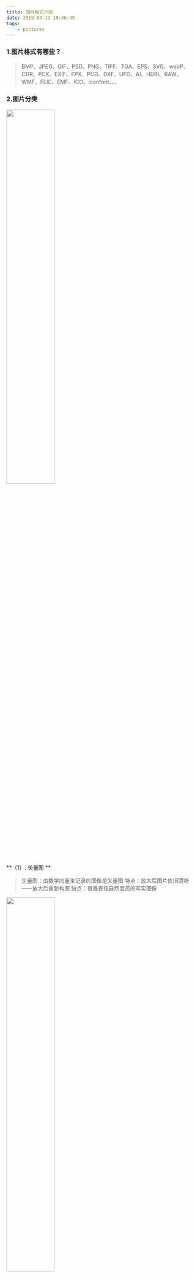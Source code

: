 ```yaml
---
title: 图片格式介绍
date: 2019-04-13 18:46:49
tags:
    - pictures
---
```



### 1.图片格式有哪些？
> BMP、JPEG、GIF、PSD、PNG、TIFF、TGA、EPS、SVG、webP、CDR、PCX、EXIF、FPX、PCD、DXF、UFO、AI、HDRI、RAW、WMF、FLIC、EMF、ICO、iconfont、、、

<!-- more -->

### 2.图片分类
<img src="./pictures/%E5%9B%BE%E7%89%87%E5%88%86%E7%B1%BB.png" width = "50%" />


**（1）. 矢量图 **
> 矢量图：由数学向量来记录的图像是矢量图
> 特点：放大后图片依旧清晰——放大后重新构图
> 缺点：很难表现自然度高的写实图像


<img src="./pictures/%E7%9F%A2%E9%87%8F%E5%9B%BE.png" width = "50%" />



**（2）. 位图(Bitmap)**
位图的构成原理 + 有损压缩/无损压缩
> 位图：由一系列像素点组成的图像是位图，位图也称为点阵图
> 特点：
>(1)、放大会看到像素点，呈现锯齿状——放大后单位面积的像素点减少
>(2)、dpi决定图像的清晰度
>(3)、RGB彩色图像——色彩丰富

 
 
<img src="./pictures/%E4%BD%8D%E5%9B%BE.png" width = "50%" />


**两者差别**

   类型     | 位图            | 矢量图
---------------|-------------|---------
构图方式    | 像素点          | 向量
色彩       | 色彩丰富         | 色彩变化少
失真       | 放大、缩小易失真  | 不失真，良好的缩放性
大小       |  大(面积越大,色彩越丰富,越大)           | 小
分类       |  bpm、jpg、gif、psd、png、... | wmf、ai、EPS、SVG、cdr、emf、dxf、...


**位图不同格式的区别 —— 有损压缩、无损压缩**
`
不同格式的图像在记录这些数据时的方式不一样，涉及到有损压缩和无损压缩的区别
`

**（3）.有损压缩**
> 概念：并不完全真是的记录图像上每个像素点的数据信息，去掉那些图像上会被人眼忽略的细节，然后使用附近的颜色通过渐变或其他形式进行填充。
> 
> 特点：能大大降低图像信息的数据量，又不会影响图像的还原效果
> 
> 格式：jpg


**（4）.无损压缩**
> 概念：真实的记录图像上每个像素点的数据信息，为了压缩图像文件的大小会采用一些特殊的算法
> 
> 压缩原理：先判断图像上哪些区域的颜色是相同的，哪些是不同的然后把这些相同的数据信息进行压缩记录，（例如一片蓝色的天空只需要记录起点和终点的位置就可以了），而把不同的数据另外保存（例如天空上的白云和渐变等数据）
> 
> 格式：
> 1、PNG（对图像上所有出现的颜色进行索引，我们把这些颜色成为索引色，PNG8(索引256色)、PNG24(真彩16.7million色)、PNG32(真彩16.7million色)）
> 2、GIF，索引256色，支持动画


### 3.常用格式介绍

介绍 png、jpg、psd、svg、webp、iconfont

**png —— 主要特性是半透明**

png压缩的原理

```
1、压缩比高于GIF，支持图像透明，无损压缩，质量高
2、可以利用Alpha通道调节图像的透明度(实验)
3、逐次逼近显示，先用低分辨率显示图像，然后逐步提高它的分辨率
4、透明性，用来创建一些有特色的图像
5、流式读/写性能，允许连续读出和写入图像数据
6、PNG的开发目标是改善并取代GIF,PNG 8除了不支持动画外，PNG8有GIF所有的特点，但是比GIF更加具有优势的是它支持alpha透明和更优的压缩（GIF仅支持索引透明）
7、占内存大
8、能在保证不失真的情况下尽可能压缩图像文件的大小
9、对于需要高保真的较复杂的图像，PNG虽然能无损压缩，但图片文件较大，不适合应用在web页面上
10、颜色数越少，文件体积越小
```

**jpg**
```
1、应用最广泛
2、有损压缩
3、将不易被人眼察觉的图像颜色删除
4、较大的压缩比(可达到2:1甚至40:1)
5、尺寸较小，下载速度快，但不支持透明
6、位图，由像素构成，放大变虚
7、JPEG图像存储格式既满足了人眼对色彩和分辨率的要求，又适当的去除了图像中很难被人眼所分辨出的色彩
8、编辑和重新保存JPG格式图像，清晰度下降损失会累积
9、JPG不适用于所含颜色较少、具有大块颜色相近的区域或亮度差异十分明显的较简单的图片
```
“基线”格式的JPG加载过程

<img src="./pictures/%E2%80%9C%E5%9F%BA%E7%BA%BF%E2%80%9D%E6%A0%BC%E5%BC%8F%E7%9A%84JPG%E5%8A%A0%E8%BD%BD%E8%BF%87%E7%A8%8B.gif" width = "50%" />

“连续”格式的JPG加载过程

<img src="./pictures/%E2%80%9C%E8%BF%9E%E7%BB%AD%E2%80%9D%E6%A0%BC%E5%BC%8F%E7%9A%84JPG%E5%8A%A0%E8%BD%BD%E8%BF%87%E7%A8%8B.gif" width = "50%" />

jpg格式保存方式

<img src="./pictures/jpg%E6%A0%BC%E5%BC%8F%E4%BF%9D%E5%AD%98%E6%96%B9%E5%BC%8F.png" width = "50%" />


**psd**
```
1、Photoshop的专用图像格式
2、保存图片的完整信息，图层，透明，通道，文字
3、文件一般较大
```
**svg**
通过记录坐标的形式存储图形信息，SVG使用基于XML的语义化标签结构，由于是DOM结构，你可以通过ID获取SVG元素，并操纵它们

```
1、采用文本来描述对象
2、矢量图形、点阵图像、文本
3、不适用于写实图像和有许多细节的复杂图片
4、可用于数据可视化
5、支持动画、透明、缩放
```

**webp —— 谷歌发明的新格式，存在兼容性（chrome、opera）**

目标：减少文件大小，但达到和JPEG格式相同的图片质量，希望能够减少图片档在网络上的发送时间

重点看一下

```
1、支持动画
2、牺牲图片质量来降低图片文件大小
3、相同质量的情况下比JPEG文件尺寸小巧许多
4、支持有损压缩和无损压缩的图片文件格式
5、无损压缩后的 WebP 比 PNG 文件少了 45％ 的文件大小，即使png经过压缩，webp可以减少28%的大小
6、更小的图片体积
7、在 JPEG 和 PNG 上的转化效果都非常优秀、稳定和统一
```

**iconfont**
```
1、矢量图标
2、引入字体
3、便于调整大小、颜色
```
**gif**
```
1、动画
2、支持透明背景
3、适用于多种操作系统，压缩比高
4、色域不太广,只支持256种颜色
```

### 4.应用介绍

**1、前端使用何种图片格式**
```
1、一般层次丰富颜色较多的图像采用JPG存储，而颜色简单对比强烈的则需要采用PNG
2、有些矢量工具绘制的图像由于采用较多的滤镜特效也会形成丰富的色彩层次，这个时候就需要采用JPG进行存储了
3、基本视觉元素，如容器的背景、按钮、导航的背景等应该尽量用PNG格式进行存储，这样才能更好的保证设计品质


照片用 JPG。
动画用 GIF。
Logo、Icon 等小图用 PNG-8。
```
<img src="./pictures/%E5%A6%82%E4%BD%95%E9%80%89%E6%8B%A9%E5%9B%BE%E7%89%87.jpeg" width = "50%" />


**2、加载的图片太多、太大怎么办**
```
1、将图片和应用分离，防止高I/O负载而崩溃，同一时间对同一域名下的资源的并发请求数目限制
2、压缩
3、懒加载
4、css雪碧图css Sprites
5、将图片压缩成base64格式来节约请求
```

**3、前端图像处理工具**
1、[tinypng.com](https://tinypng.com/)
2、[腾讯智图](http://zhitu.isux.us/)
3、[pngcrush](https://pngcrush.com/)
4、...



**[tinypng.com](https://tinypng.com/)**
> 更好的压缩算法，而且通过智能地减少颜色数，达到有效的压缩。
> 压缩比高，失真小

**[腾讯智图](http://zhitu.isux.us/)**
> 除了 PNG 和 JPG ，还支持 WebP
> 可以直接看到压缩后的图片大小

**[pngcrush](https://pngcrush.com/)**
> 
> 可以批量压缩图片
> 可减少40%的大小



#### 4、图片懒加载的原理


<img src="./pictures/%E6%87%92%E5%8A%A0%E8%BD%BD.png" width = "50%" />